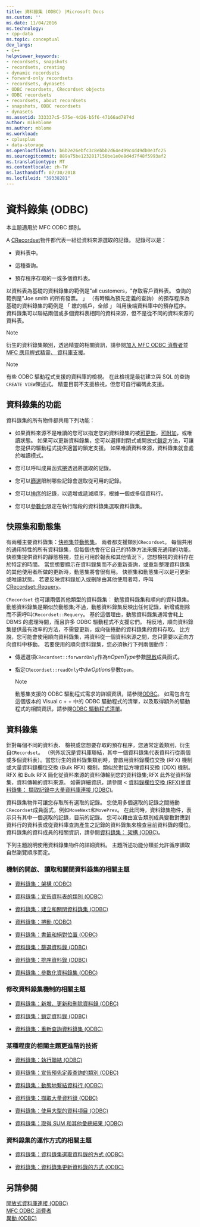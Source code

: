```yaml
---
title: 資料錄集 (ODBC) |Microsoft Docs
ms.custom: ''
ms.date: 11/04/2016
ms.technology:
- cpp-data
ms.topic: conceptual
dev_langs:
- C++
helpviewer_keywords:
- recordsets, snapshots
- recordsets, creating
- dynamic recordsets
- forward-only recordsets
- recordsets, dynasets
- ODBC recordsets, CRecordset objects
- ODBC recordsets
- recordsets, about recordsets
- snapshots, ODBC recordsets
- dynasets
ms.assetid: 333337c5-575e-4d26-b5f6-47166ad7874d
author: mikeblome
ms.author: mblome
ms.workload:
- cplusplus
- data-storage
ms.openlocfilehash: b6b2e26ebfc3c8ebbb2d64e499c4d49db0e3fc25
ms.sourcegitcommit: 889a75be1232817150be1e0e8d4d7f48f5993af2
ms.translationtype: MT
ms.contentlocale: zh-TW
ms.lasthandoff: 07/30/2018
ms.locfileid: "39338281"
---
```

# <a name="recordset-odbc"></a>資料錄集 (ODBC)
本主題適用於 MFC ODBC 類別。  
  
 A [CRecordset](../../mfc/reference/crecordset-class.md)物件都代表一組從資料來源選取的記錄。 記錄可以是：  
  
-   資料表中。  
  
-   這種查詢。  
  
-   預存程序存取的一或多個資料表。  
  
 以資料表為基礎的資料錄集的範例是"all customers，"存取客戶資料表。 查詢的範例是"Joe smith 的所有發票。 」 （有時稱為預先定義的查詢） 的預存程序為基礎的資料錄集的範例是 「 繳的帳戶，全部 」 叫用後端資料庫中的預存程序。 資料錄集可以聯結兩個或多個資料表相同的資料來源，但不是從不同的資料來源的資料表。  
  
> [!NOTE]
>  衍生的資料錄集類別，透過精靈的相關資訊，請參閱[加入 MFC ODBC 消費者](../../mfc/reference/adding-an-mfc-odbc-consumer.md)並[MFC 應用程式精靈、 資料庫支援](../../mfc/reference/database-support-mfc-application-wizard.md)。  
  
> [!NOTE]
>  有些 ODBC 驅動程式支援的資料庫的檢視。 在此檢視是最初建立與 SQL 的查詢`CREATE VIEW`陳述式。 精靈目前不支援檢視，但您可自行編碼此支援。  
  
##  <a name="_core_recordset_capabilities"></a> 資料錄集的功能  
 資料錄集的所有物件都共用下列功能：  
  
-   如果資料來源不是唯讀的您可以指定您的資料錄集的被[可更新](../../data/odbc/recordset-adding-updating-and-deleting-records-odbc.md)，[可附加](../../data/odbc/recordset-adding-updating-and-deleting-records-odbc.md)，或唯讀狀態。 如果可以更新資料錄集，您可以選擇封閉式或開放式[鎖定](../../data/odbc/recordset-locking-records-odbc.md)方法，可讓您提供的驅動程式提供適當的鎖定支援。 如果唯讀資料來源，資料錄集就會處於唯讀模式。  
  
-   您可以呼叫成員函式[捲](../../data/odbc/recordset-scrolling-odbc.md)透過將選取的記錄。  
  
-   您可以[篩選](../../data/odbc/recordset-filtering-records-odbc.md)限制哪些記錄會選取從可用的記錄。  
  
-   您可以[排序](../../data/odbc/recordset-sorting-records-odbc.md)的記錄，以遞增或遞減順序，根據一個或多個資料行。  
  
-   您可以[參數化](../../data/odbc/recordset-parameterizing-a-recordset-odbc.md)限定在執行階段的資料錄集選取資料錄集。  
  
##  <a name="_core_snapshots_and_dynasets"></a> 快照集和動態集  
 有兩種主要資料錄集：[快照集](../../data/odbc/snapshot.md)並[動態集](../../data/odbc/dynaset.md)。 兩者都支援類別`CRecordset`。 每個共用的通用特性的所有資料錄集，但每個也會在它自己的特殊方法來擴充通用的功能。 快照集提供資料的靜態檢視，並且可用於報表和其他情況下，您想檢視的資料存在於特定的時間。 當您想要顯示在資料錄集而不必重新查詢，或重新整理資料錄集的其他使用者所做的更新時，動態集將會很有用。 快照集和動態集可以是可更新或唯讀狀態。 若要反映資料錄加入或刪除由其他使用者時，呼叫[CRecordset::Requery](../../mfc/reference/crecordset-class.md#requery)。  
  
 `CRecordset` 也可讓兩個其他類型的資料錄集： 動態資料錄集和順向的資料錄集。 動態資料錄集是類似於動態集;不過，動態資料錄集反映出任何記錄，新增或刪除而不需呼叫`CRecordset::Requery`。 基於這個理由，動態資料錄集通常會耗上 DBMS 的處理時間，而且許多 ODBC 驅動程式不支援它們。 相反地，順向資料錄集提供最有效率的方法，不需要更新，或向後捲動的資料錄集的資料存取。 比方說，您可能會使用順向資料錄集，將資料從一個資料來源之間，您只需要以正向方向資料中移動。 若要使用的順向資料錄集，您必須執行下列兩個動作：  
  
-   傳遞選項`CRecordset::forwardOnly`作為*nOpenType*參數[開啟](../../mfc/reference/crecordset-class.md#open)成員函式。  
  
-   指定`CRecordset::readOnly`中*dwOptions*參數`Open`。  
  
    > [!NOTE]
    >  動態集支援的 ODBC 驅動程式需求的詳細資訊，請參閱[ODBC](../../data/odbc/odbc-basics.md)。 如需包含在這個版本的 Visual c + + 中的 ODBC 驅動程式的清單，以及取得額外的驅動程式的相關資訊，請參閱[ODBC 驅動程式清單](../../data/odbc/odbc-driver-list.md)。  
  
##  <a name="_core_your_recordsets"></a> 資料錄集  
 針對每個不同的資料表、 檢視或您想要存取的預存程序，您通常定義類別，衍生自`CRecordset`。 （例外狀況是資料庫聯結，其中一個資料錄集代表資料行從兩個或多個資料表）。當您衍生的資料錄集類別時，會啟用資料錄欄位交換 (RFX) 機制或大量資料錄欄位交換 (Bulk RFX) 機制，類似於對話方塊資料交換 (DDX) 機制。 RFX 和 Bulk RFX 簡化從資料來源的資料傳輸到您的資料錄集;RFX 此外從資料錄集，資料傳輸的資料來源。 如需詳細資訊，請參閱 <<c0> [ 資料錄欄位交換 (RFX)](../../data/odbc/record-field-exchange-rfx.md)並[資料錄集： 擷取記錄中大量資料庫連接 (ODBC)](../../data/odbc/recordset-fetching-records-in-bulk-odbc.md)。  
  
 資料錄集物件可讓您存取所有選取的記錄。 您使用多個選取的記錄之間捲動`CRecordset`成員函式，例如`MoveNext`和`MovePrev`。 在此同時，資料錄集物件，表示只有其中一個選取的記錄，目前的記錄。 您可以藉由宣告類別成員變數對應到資料行的資料表或從資料庫查詢產生之記錄的資料錄集來檢查目前資料錄的欄位。 資料錄集的資料成員的相關資訊，請參閱[資料錄集： 架構 (ODBC)](../../data/odbc/recordset-architecture-odbc.md)。  
  
 下列主題說明使用資料錄集物件的詳細資料。 主題所述功能分類並允許循序讀取自然瀏覽順序而定。  
  
### <a name="topics-about-the-mechanics-of-opening-reading-and-closing-recordsets"></a>機制的開啟、 讀取和關閉資料錄集的相關主題  
  
-   [資料錄集：架構 (ODBC)](../../data/odbc/recordset-architecture-odbc.md)  
  
-   [資料錄集：宣告資料表的類別 (ODBC)](../../data/odbc/recordset-declaring-a-class-for-a-table-odbc.md)  
  
-   [資料錄集：建立和關閉資料錄集 (ODBC)](../../data/odbc/recordset-creating-and-closing-recordsets-odbc.md)  
  
-   [資料錄集：捲動 (ODBC)](../../data/odbc/recordset-scrolling-odbc.md)  
  
-   [資料錄集：書籤和絕對位置 (ODBC)](../../data/odbc/recordset-bookmarks-and-absolute-positions-odbc.md)  
  
-   [資料錄集：篩選資料錄 (ODBC)](../../data/odbc/recordset-filtering-records-odbc.md)  
  
-   [資料錄集：排序資料錄 (ODBC)](../../data/odbc/recordset-sorting-records-odbc.md)  
  
-   [資料錄集：參數化資料錄集 (ODBC)](../../data/odbc/recordset-parameterizing-a-recordset-odbc.md)  
  
### <a name="topics-about-the-mechanics-of-modifying-recordsets"></a>修改資料錄集機制的相關主題  
  
-   [資料錄集：新增、更新和刪除資料錄 (ODBC)](../../data/odbc/recordset-adding-updating-and-deleting-records-odbc.md)  
  
-   [資料錄集：鎖定資料錄 (ODBC)](../../data/odbc/recordset-locking-records-odbc.md)  
  
-   [資料錄集：重新查詢資料錄集 (ODBC)](../../data/odbc/recordset-requerying-a-recordset-odbc.md)  
  
### <a name="topics-about-somewhat-more-advanced-techniques"></a>某種程度的相關主題更進階的技術  
  
-   [資料錄集：執行聯結 (ODBC)](../../data/odbc/recordset-performing-a-join-odbc.md)  
  
-   [資料錄集：宣告預先定義查詢的類別 (ODBC)](../../data/odbc/recordset-declaring-a-class-for-a-predefined-query-odbc.md)  
  
-   [資料錄集：動態地繫結資料行 (ODBC)](../../data/odbc/recordset-dynamically-binding-data-columns-odbc.md)  
  
-   [資料錄集：擷取大量資料錄 (ODBC)](../../data/odbc/recordset-fetching-records-in-bulk-odbc.md)  
  
-   [資料錄集：使用大型的資料項目 (ODBC)](../../data/odbc/recordset-working-with-large-data-items-odbc.md)  
  
-   [資料錄集：取得 SUM 和其他彙總結果 (ODBC)](../../data/odbc/recordset-obtaining-sums-and-other-aggregate-results-odbc.md)  
  
### <a name="topics-about-how-recordsets-work"></a>資料錄集的運作方式的相關主題  
  
-   [資料錄集：資料錄集選取資料錄的方式 (ODBC)](../../data/odbc/recordset-how-recordsets-select-records-odbc.md)  
  
-   [資料錄集：資料錄集更新資料錄的方式 (ODBC)](../../data/odbc/recordset-how-recordsets-update-records-odbc.md)  
  
## <a name="see-also"></a>另請參閱  
 [開放式資料庫連接 (ODBC)](../../data/odbc/open-database-connectivity-odbc.md)   
 [MFC ODBC 消費者](../../mfc/reference/adding-an-mfc-odbc-consumer.md)   
 [異動 (ODBC)](../../data/odbc/transaction-odbc.md)